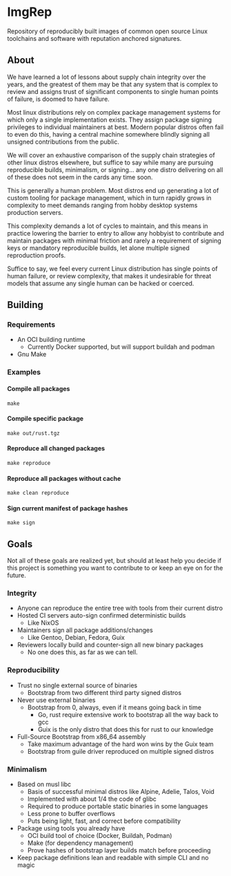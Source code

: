 # ImgRep

Repository of reproducibly built images of common open source Linux toolchains
and software with reputation anchored signatures.

## About

We have learned a lot of lessons about supply chain integrity over the years,
and the greatest of them may be that any system that is complex to review and
assigns trust of significant components to single human points of failure, is
doomed to have failure.

Most linux distributions rely on complex package management systems for which
only a single implementation exists. They assign package signing privileges to
individual maintainers at best. Modern popular distros often fail to even do
this, having a central machine somewhere blindly signing all unsigned
contributions from the public.

We will cover an exhaustive comparison of the supply chain strategies of other
linux distros elsewhere, but suffice to say while many are pursuing
reproducible builds, minimalism, or signing... any one distro delivering on all
of these does not seem in the cards any time soon.

This is generally a human problem. Most distros end up generating a lot of
custom tooling for package management, which in turn rapidly grows in
complexity to meet demands ranging from hobby desktop systems production
servers.

This complexity demands a lot of cycles to maintain, and this means in practice
lowering the barrier to entry to allow any hobbyist to contribute and maintain
packages with minimal friction and rarely a requirement of signing keys or
mandatory reproducible builds, let alone multiple signed reproduction proofs.

Suffice to say, we feel every current Linux distribution has single points of
human failure, or review complexity, that makes it undesirable for threat
models that assume any single human can be hacked or coerced.

## Building

### Requirements

* An OCI building runtime
    * Currently Docker supported, but will support buildah and podman
* Gnu Make

### Examples

#### Compile all packages

```
make
```

#### Compile specific package

```
make out/rust.tgz
```

#### Reproduce all changed packages

```
make reproduce
```

#### Reproduce all packages without cache

```
make clean reproduce
```

#### Sign current manifest of package hashes

```
make sign
```

## Goals

Not all of these goals are realized yet, but should at least help you decide
if this project is something you want to contribute to or keep an eye on for
the future.

### Integrity

* Anyone can reproduce the entire tree with tools from their current distro
* Hosted CI servers auto-sign confirmed deterministic builds
    * Like NixOS
* Maintainers sign all package additions/changes
    * Like Gentoo, Debian, Fedora, Guix
* Reviewers locally build and counter-sign all new binary packages
    * No one does this, as far as we can tell.

### Reproducibility

* Trust no single external source of binaries
    * Bootstrap from two different third party signed distros
* Never use external binaries
    * Bootstrap from 0, always, even if it means going back in time
        * Go, rust require extensive work to bootstrap all the way back to gcc
        * Guix is the only distro that does this for rust to our knowledge
* Full-Source Bootstrap from x86_64 assembly
    * Take maximum advantage of the hard won wins by the Guix team
    * Bootstrap from guile driver reproduced on multiple signed distros

### Minimalism

* Based on musl libc
    * Basis of successful minimal distros like Alpine, Adelie, Talos, Void
    * Implemented with about 1/4 the code of glibc
    * Required to produce portable static binaries in some languages
    * Less prone to buffer overflows
    * Puts being light, fast, and correct before compatibility
* Package using tools you already have
    * OCI build tool of choice (Docker, Buildah, Podman)
    * Make (for dependency management)
    * Prove hashes of bootstrap layer builds match before proceeding
* Keep package definitions lean and readable with simple CLI and no magic

